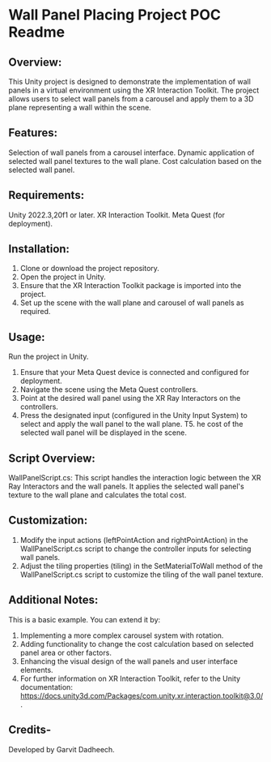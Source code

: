 # Wall Panel Placing Project POC Readme


## Overview:

This Unity project is designed to demonstrate the implementation of wall panels in a virtual environment using the XR Interaction Toolkit. The project allows users to select wall panels from a carousel and apply them to a 3D plane representing a wall within the scene.

## Features:

Selection of wall panels from a carousel interface.
Dynamic application of selected wall panel textures to the wall plane.
Cost calculation based on the selected wall panel.

## Requirements:

Unity 2022.3,20f1 or later.
XR Interaction Toolkit.
Meta Quest (for deployment).

## Installation:

1. Clone or download the project repository.
2. Open the project in Unity.
3. Ensure that the XR Interaction Toolkit package is imported into the project.
4. Set up the scene with the wall plane and carousel of wall panels as required.

## Usage:

Run the project in Unity.
1. Ensure that your Meta Quest device is connected and configured for deployment.
2. Navigate the scene using the Meta Quest controllers.
3. Point at the desired wall panel using the XR Ray Interactors on the controllers.
4. Press the designated input (configured in the Unity Input System) to select and apply the wall panel to the wall plane.
T5. he cost of the selected wall panel will be displayed in the scene.

## Script Overview:

WallPanelScript.cs: This script handles the interaction logic between the XR Ray Interactors and the wall panels. It applies the selected wall panel's texture to the wall plane and calculates the total cost.

## Customization:

1. Modify the input actions (leftPointAction and rightPointAction) in the WallPanelScript.cs script to change the controller inputs for selecting wall panels.
2. Adjust the tiling properties (tiling) in the SetMaterialToWall method of the WallPanelScript.cs script to customize the tiling of the wall panel texture.

## Additional Notes:

This is a basic example. You can extend it by:
1. Implementing a more complex carousel system with rotation.
2. Adding functionality to change the cost calculation based on selected panel area or other factors.
3. Enhancing the visual design of the wall panels and user interface elements.
4. For further information on XR Interaction Toolkit, refer to the Unity documentation: https://docs.unity3d.com/Packages/com.unity.xr.interaction.toolkit@3.0/.

## Credits-
Developed by Garvit Dadheech.

